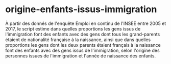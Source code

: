 # origine-enfants-issus-immigration
À partir des donnés de l'enquête Emploi en continu de l'INSEE entre 2005 et 2017, le script estime dans quelles proportions les gens issus de l'immigration font des enfants avec des gens dont tous les grand-parents étaient de nationalité française à la naissance, ainsi que dans quelles proportions les gens dont les deux parents étaient français à la naissance font des enfants avec des gens issus de l'immigration, selon l'origine des personnes issues de l'immigration et l'année de naissance des enfants.
